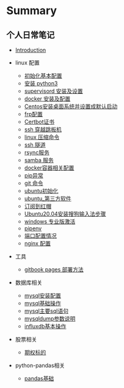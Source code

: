 # Summary

## 个人日常笔记

* [Introduction](README.md)

* linux 配置
  * [初始化基本配置](linux/01_init.md)
  * [安装 python3](linux/02_python3.md)
  * [supervisord 安装及设置](linux/03_supervisord.md)
  * [docker 安装及配置](linux/04_docker.md)
  * [Centos安装桌面系统并设置成默认启动](linux/05_centos安装桌面系统.md)
  * [frp配置](linux/06_frp.md)
  * [Certbot证书](linux/07_certbot.md)
  * [ssh 穿越跳板机](linux/08-ssh穿越跳板机.md)
  * [linux 压缩命令](linux/09_压缩.md)
  * [ssh 隧道](linux/10_隧道.md)
  * [rsync服务](linux/11_rsync.md)
  * [samba 服务](linux/12_samba.md)
  * [docker容器相关配置](linux/13_docker容器相关配置.md)
  * [pip异常](linux/14_error_pip.md)
  * [git 命令](linux/16_git.md)
  * [ubuntu初始化](linux/17_ubuntu.md)
  * [ubuntu_第三方软件](linux/18_ubuntu_第三方软件.md)
  * [订阅到红帽](linux/19_redhat.9.1.md)
  * [ Ubuntu20.04安装搜狗输入法步骤](linux/21_ubuntu_安装搜狗输入.md)
  * [windows 专业版激活](linux/22_windows.md)
  * [pipenv](linux/24_pipenv.md) 
  * [端口配置情况](linux/25_port.md)  
  * [nginx 配置](linux/26_ngnix.md)


* 工具
  * [gitbook pages 部署方法](tools/11_gitbook_pages.md)

* 数据库相关
  * [mysql安装配置](database/01_install.md)
  * [mysql基础操作](database/02_base.md)
  * [mysql主要sql语句](database/03_sql.md)
  * [mysqldump参数说明](database/04_mysqldump.md)
  * [influxdb基本操作](database/60_influxdb.md)


* 股票相关
  * [期权标的](stock/01_install.md)


* python-pandas相关
  * [pandas基础](python/pandas/01.md)